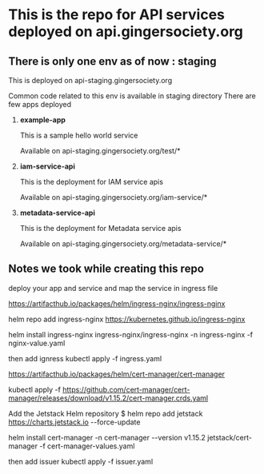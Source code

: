# This is the repo for API services deployed on api.gingersociety.org


## There is only one env as of now : staging

This is deployed on api-staging.gingersociety.org

Common code related to this env is available in staging directory
There are few apps deployed

1. **example-app**

    This is a sample hello world service

    Available on api-staging.gingersociety.org/test/*
2. **iam-service-api**

    This is the deployment for IAM service apis

    Available on api-staging.gingersociety.org/iam-service/*
3. **metadata-service-api**

    This is the deployment for Metadata service apis

    Available on api-staging.gingersociety.org/metadata-service/*


## Notes we took while creating this repo

deploy your app and service and map the service in ingress file

https://artifacthub.io/packages/helm/ingress-nginx/ingress-nginx

helm repo add ingress-nginx https://kubernetes.github.io/ingress-nginx


helm install ingress-nginx ingress-nginx/ingress-nginx -n ingress-nginx -f nginx-value.yaml 

then add ignress
kubectl apply -f ingress.yaml


https://artifacthub.io/packages/helm/cert-manager/cert-manager

kubectl apply -f https://github.com/cert-manager/cert-manager/releases/download/v1.15.2/cert-manager.crds.yaml

Add the Jetstack Helm repository
$ helm repo add jetstack https://charts.jetstack.io --force-update

helm install cert-manager -n cert-manager --version v1.15.2 jetstack/cert-manager -f cert-manager-values.yaml

then add issuer
kubectl apply -f issuer.yaml